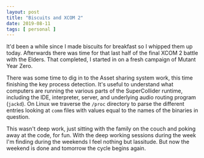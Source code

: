 ```yaml
---
layout: post
title: "Biscuits and XCOM 2"
date: 2019-08-11
tags: [ personal ]
---
```


It'd been a while since I made biscuits for breakfast so I whipped them up today. Afterwards there was time for that
last half of the final XCOM 2 battle with the Elders. That completed, I started in on a fresh campaign of Mutant Year
Zero.

There was some time to dig in to the Asset sharing system work, this time finishing the key process detection. It's
useful to understand what computers are running the various parts of the SuperCollider runtime, including the IDE,
interpreter, server, and underlying audio routing program (```jackd```). On Linux we traverse the ```/proc``` directory
to parse the different entries looking at ```comm``` files with values equal to the names of the binaries in question.

This wasn't deep work, just sitting with the family on the couch and poking away at the code, for fun. With the deep
working sessions during the week I'm finding during the weekends I feel nothing but lassitude. But now the weekend is
done and tomorrow the cycle begins again.

